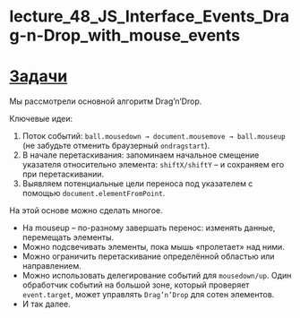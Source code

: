 # lecture_48_JS_Interface_Events_Drag-n-Drop_with_mouse_events  

#  [Задачи ](https://github.com/schoolteacherMP/lecture_48_JS_Interface_Events_Drag-n-Drop_with_mouse_events/blob/main/tasks.md)  

Мы рассмотрели основной алгоритм Drag’n’Drop.  

Ключевые идеи:  

1. Поток событий: `ball.mousedown → document.mousemove → ball.mouseup` (не забудьте отменить браузерный `ondragstart`).  
2. В начале перетаскивания: запоминаем начальное смещение указателя относительно элемента: `shiftX/shiftY` – и сохраняем его при перетаскивании.  
3. Выявляем потенциальные цели переноса под указателем с помощью `document.elementFromPoint`.  

На этой основе можно сделать многое.  
- На mouseup – по-разному завершать перенос: изменять данные, перемещать элементы.  
- Можно подсвечивать элементы, пока мышь «пролетает» над ними.  
- Можно ограничить перетаскивание определённой областью или направлением.  
- Можно использовать делегирование событий для `mousedown/up`. Один обработчик событий на большой зоне, который проверяет `event.target`, может управлять `Drag’n’Drop` для сотен элементов.  
- И так далее.  
